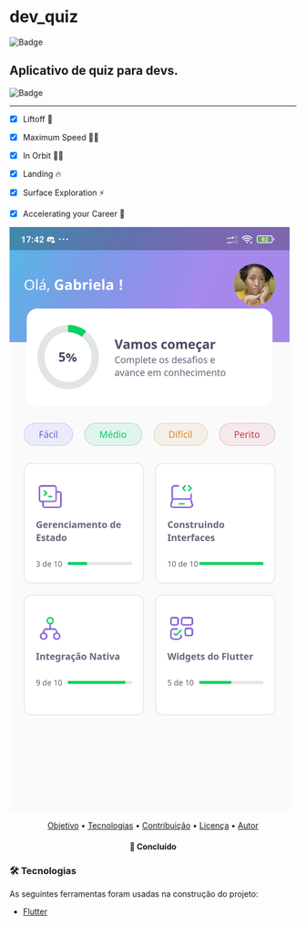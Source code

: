 # dev_quiz
![Badge](https://img.shields.io/badge/App-Flutter-%237159c1?style=for-the-badge&logo=flutter)
## Aplicativo de quiz para devs.
![Badge](https://img.shields.io/apm/l/dev)

***
- [x] Liftoff 💪
- [x] Maximum Speed 🏃‍♂️
- [x] In Orbit 👨‍🚀
- [x] Landing 🔥
- [x] Surface Exploration ⚡
- [x] Accelerating your Career 🚀

 
![ImageAppp](https://github.com/CledilsonWisp/dev_quiz/blob/main/imageapp.jpg)

<p align="center">
 <a href="#objetivo">Objetivo</a> •
 <a href="#tecnologias">Tecnologias</a> • 
 <a href="#contribuicao">Contribuição</a> • 
 <a href="#licenc-a">Licença</a> • 
 <a href="#autor">Autor</a>
</p>

<h4 align="center"> 
	🚀 Concluído
</h4>

### 🛠 Tecnologias

As seguintes ferramentas foram usadas na construção do projeto:

- [Flutter](https://flutter.dev/)

 